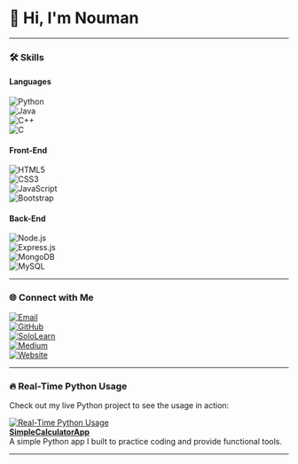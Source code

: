 # 👋 Hi, I'm Nouman  
---

### 🛠️ Skills  

#### **Languages**  
![Python](https://img.shields.io/badge/-Python-3776AB?style=for-the-badge&logo=python&logoColor=white)  
![Java](https://img.shields.io/badge/-Java-007396?style=for-the-badge&logo=java&logoColor=white)  
![C++](https://img.shields.io/badge/-C%2B%2B-00599C?style=for-the-badge&logo=c%2B%2B&logoColor=white)  
![C](https://img.shields.io/badge/-C-A8B9CC?style=for-the-badge&logo=c&logoColor=white)

#### **Front-End**  
![HTML5](https://img.shields.io/badge/-HTML5-E34F26?style=for-the-badge&logo=html5&logoColor=white)  
![CSS3](https://img.shields.io/badge/-CSS3-1572B6?style=for-the-badge&logo=css3&logoColor=white)  
![JavaScript](https://img.shields.io/badge/-JavaScript-F7DF1E?style=for-the-badge&logo=javascript&logoColor=black)  
![Bootstrap](https://img.shields.io/badge/-Bootstrap-7952B3?style=for-the-badge&logo=bootstrap&logoColor=white)

#### **Back-End**  
![Node.js](https://img.shields.io/badge/-Node.js-339933?style=for-the-badge&logo=nodedotjs&logoColor=white)  
![Express.js](https://img.shields.io/badge/-Express.js-000000?style=for-the-badge&logo=express&logoColor=white)  
![MongoDB](https://img.shields.io/badge/-MongoDB-47A248?style=for-the-badge&logo=mongodb&logoColor=white)  
![MySQL](https://img.shields.io/badge/-MySQL-4479A1?style=for-the-badge&logo=mysql&logoColor=white)

---

### 🌐 Connect with Me

[![Email](https://img.shields.io/badge/Email-noumanali.devstudio%40gmail.com-blue?style=for-the-badge&logo=gmail&logoColor=white)](mailto:noumanali.devstudio@gmail.com)  
[![GitHub](https://img.shields.io/badge/GitHub-NoumanCoding-black?style=for-the-badge&logo=github&logoColor=white)](https://github.com/NoumanCoding)  
[![SoloLearn](https://img.shields.io/badge/SoloLearn-Nouman%20Coding-1A1A1A?style=for-the-badge&logo=sololearn&logoColor=white)](https://www.sololearn.com/en/profile/33059654)  
[![Medium](https://img.shields.io/badge/Medium-Nouman%20Coding-12100E?style=for-the-badge&logo=medium&logoColor=white)](https://medium.com/@noumanali.devstudio)  
[![Website](https://img.shields.io/badge/Website-Nouman%20Coding-FF5733?style=for-the-badge&logo=internet-explorer&logoColor=white)](https://nouman-coding.super.site/)

---

### 🔥 Real-Time Python Usage  
Check out my live Python project to see the usage in action:

[![Real-Time Python Usage](https://img.shields.io/github/last-commit/NoumanCoding/SimpleCalculatorApp?color=brightgreen&style=for-the-badge&logo=github)](https://github.com/NoumanCoding/SimpleCalculatorApp)  
**[SimpleCalculatorApp](https://github.com/NoumanCoding/SimpleCalculatorApp)**  
A simple Python app I built to practice coding and provide functional tools.

---
